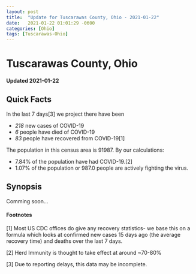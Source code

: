 ```yaml
---
layout: post
title:  "Update for Tuscarawas County, Ohio - 2021-01-22"
date:   2021-01-22 01:01:29 -0600
categories: [Ohio]
tags: [Tuscarawas-Ohio]
---
```


# Tuscarawas County, Ohio
#### Updated 2021-01-22

## Quick Facts

In the last 7 days[3] we project there have been
- *218* new cases of COVID-19
- *6* people have died of COVID-19
- *83* people have recovered from COVID-19[1]

The population in this census area is 91987. By our calculations:
- 7.84% of the population have had COVID-19.[2]
- 1.07% of the population or 987.0 people are actively fighting the virus.

## Synopsis

Comming soon...


#### Footnotes

[1] Most US CDC offices do give any recovery statistics- we base this on a formula which looks at confirmed new cases
15 days ago (the average recovery time) and deaths over the last 7 days.

[2] Herd Immunity is thought to take effect at around ~70-80%

[3] Due to reporting delays, this data may be incomplete.
 
    